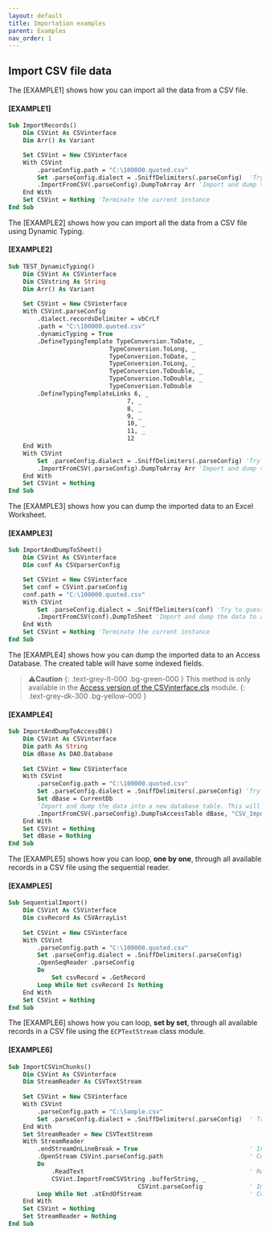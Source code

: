 ```yaml
---
layout: default
title: Importation examples
parent: Examples
nav_order: 1
---
```


## Import CSV file data

The \[EXAMPLE1\] shows how you can import all the data from a CSV file. 

#### [EXAMPLE1]

```vb
Sub ImportRecords()
    Dim CSVint As CSVinterface
    Dim Arr() As Variant

    Set CSVint = New CSVinterface
    With CSVint
        .parseConfig.path = "C:\100000.quoted.csv"
        Set .parseConfig.dialect = .SniffDelimiters(.parseConfig)  'Try to guess CSV file data delimiters
        .ImportFromCSV(.parseConfig).DumpToArray Arr 'Import and dump the data to an array
    End With
    Set CSVint = Nothing 'Terminate the current instance
End Sub
```

The \[EXAMPLE2\] shows how you can import all the data from a CSV file using Dynamic Typing. 

#### [EXAMPLE2]

```vb
Sub TEST_DynamicTyping()
    Dim CSVint As CSVinterface
    Dim CSVstring As String
    Dim Arr() As Variant
    
    Set CSVint = New CSVinterface
    With CSVint.parseConfig
        .dialect.recordsDelimiter = vbCrLf
        .path = "C:\100000.quoted.csv"
        .dynamicTyping = True
        .DefineTypingTemplate TypeConversion.ToDate, _
                            TypeConversion.ToLong, _
                            TypeConversion.ToDate, _
                            TypeConversion.ToLong, _
                            TypeConversion.ToDouble, _
                            TypeConversion.ToDouble, _
                            TypeConversion.ToDouble
        .DefineTypingTemplateLinks 6, _
                                 7, _
                                 8, _
                                 9, _
                                 10, _
                                 11, _
                                 12
    End With
    With CSVint
        Set .parseConfig.dialect = .SniffDelimiters(.parseConfig) 'Try to guess CSV file data delimiters
        .ImportFromCSV(.parseConfig).DumpToArray Arr 'Import and dump the data to an array
    End With
    Set CSVint = Nothing
End Sub
```

The \[EXAMPLE3\] shows how you can dump the imported data to an Excel Worksheet.

#### [EXAMPLE3]
```vb
Sub ImportAndDumpToSheet()
    Dim CSVint As CSVinterface
    Dim conf As CSVparserConfig

    Set CSVint = New CSVinterface
    Set conf = CSVint.parseConfig
    conf.path = "C:\100000.quoted.csv"
    With CSVint
        Set .parseConfig.dialect = .SniffDelimiters(conf) 'Try to guess CSV file data delimiters
        .ImportFromCSV(conf).DumpToSheet 'Import and dump the data to a new Worksheet
    End With
    Set CSVint = Nothing 'Terminate the current instance
End Sub
```

The \[EXAMPLE4\] shows how you can dump the imported data to an Access Database. The created table will have some indexed fields.

>⚠️**Caution**
>{: .text-grey-lt-000 .bg-green-000 }
>This method is only available in the [Access version of the CSVinterface.cls](https://github.com/ws-garcia/VBA-CSV-interface/raw/master/src/Access_version.zip) module.
{: .text-grey-dk-300 .bg-yellow-000 }

#### [EXAMPLE4]
```vb
Sub ImportAndDumpToAccessDB()
    Dim CSVint As CSVinterface
    Dim path As String
    Dim dBase As DAO.Database
    
    Set CSVint = New CSVinterface
    With CSVint
        .parseConfig.path = "C:\100000.quoted.csv"
        Set .parseConfig.dialect = .SniffDelimiters(.parseConfig) 'Try to guess CSV file data delimiters
        Set dBase = CurrentDb
        'Import and dump the data into a new database table. This will create indexes for the "Region" field and for the second field in the table.
        .ImportFromCSV(.parseConfig).DumpToAccessTable dBase, "CSV_ImportedData", "Region", 2
    End With
    Set CSVint = Nothing
    Set dBase = Nothing
End Sub
```

The \[EXAMPLE5\] shows how you can loop, **one by one**, through all available records in a CSV file using the sequential reader.

#### [EXAMPLE5]
```vb
Sub SequentialImport()
    Dim CSVint As CSVinterface
    Dim csvRecord As CSVArrayList
            
    Set CSVint = New CSVinterface
    With CSVint
        .parseConfig.path = "C:\100000.quoted.csv"
        Set .parseConfig.dialect = .SniffDelimiters(.parseConfig)
        .OpenSeqReader .parseConfig
        Do
            Set csvRecord = .GetRecord
        Loop While Not csvRecord Is Nothing
    End With
    Set CSVint = Nothing
End Sub
```

The \[EXAMPLE6\] shows how you can loop, **set by set**, through all available records in a CSV file using the `ECPTextStream` class module.

#### [EXAMPLE6]
```vb
Sub ImportCSVinChunks()
    Dim CSVint As CSVinterface
    Dim StreamReader As CSVTextStream
            
    Set CSVint = New CSVinterface
    With CSVint
        .parseConfig.path = "C:\Sample.csv"
        Set .parseConfig.dialect = .SniffDelimiters(.parseConfig)  ' Try to guess delimiters
    End With
    Set StreamReader = New CSVTextStream
    With StreamReader
        .endStreamOnLineBreak = True                               ' Instruct to find line breaks
        .OpenStream CSVint.parseConfig.path                        ' Connect to CSV file
        Do
            .ReadText                                              ' Read a CSV chunk
            CSVint.ImportFromCSVString .bufferString, _
                                    CSVint.parseConfig             ' Import a set of records
        Loop While Not .atEndOfStream                              ' Continue until reach the end of the CSV file.
    End With
    Set CSVint = Nothing
    Set StreamReader = Nothing
End Sub
```